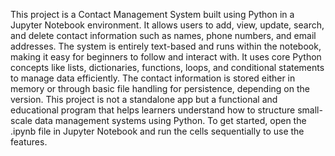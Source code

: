 This project is a Contact Management System built using Python in a Jupyter Notebook environment. It allows users to add, view, update, search, and delete contact information such as names, phone numbers, and email addresses. The system is entirely text-based and runs within the notebook, making it easy for beginners to follow and interact with. It uses core Python concepts like lists, dictionaries, functions, loops, and conditional statements to manage data efficiently. The contact information is stored either in memory or through basic file handling for persistence, depending on the version. This project is not a standalone app but a functional and educational program that helps learners understand how to structure small-scale data management systems using Python. To get started, open the .ipynb file in Jupyter Notebook and run the cells sequentially to use the features.
